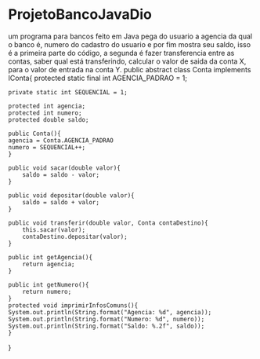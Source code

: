 # ProjetoBancoJavaDio
um programa para bancos feito em Java
pega do usuario a agencia da qual o banco é,
numero do cadastro do usuario e por fim mostra seu saldo,
isso é a primeira parte do código, a segunda é fazer
transferencia entre as contas, saber qual está transferindo,
calcular o valor de saida da conta X, para o valor de entrada na conta Y.
public abstract class Conta implements IConta{
	protected static final int AGENCIA_PADRAO = 1;

	private static int SEQUENCIAL = 1;

	protected int agencia;
	protected int numero;
	protected double saldo;
	
	public Conta(){
	agencia = Conta.AGENCIA_PADRAO
	numero = SEQUENCIAL++;
	}

	public void sacar(double valor){
		saldo = saldo - valor;
	}
	
	public void depositar(double valor){
		saldo = saldo + valor;
	}

	public void transferir(double valor, Conta contaDestino){
		this.sacar(valor);
		contaDestino.depositar(valor);
	}

	public int getAgencia(){
		return agencia;
	}

	public int getNumero(){
		return numero;
	}
	protected void imprimirInfosComuns(){
	System.out.println(String.format("Agencia: %d", agencia));
	System.out.println(String.format("Numero: %d", numero));
	System.out.println(String.format("Saldo: %.2f", saldo));
	}
}

